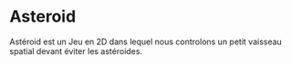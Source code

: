 Asteroid
========
Astéroid est un Jeu en 2D dans lequel nous controlons
un petit vaisseau spatial devant éviter les astéroides.
